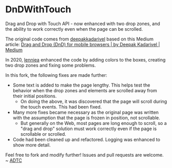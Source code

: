 # DnDWithTouch
Drag and Drop with Touch API - now enhanced with two drop zones, and the ability to work correctly even when the page can be scrolled.

The original code comes from [deepakkadarivel](https://github.com/deepakkadarivel/DnDWithTouch) based on this Medium article: [Drag and Drop (DnD) for mobile browsers | by Deepak Kadarivel | Medium](https://medium.com/@deepakkadarivel/drag-and-drop-dnd-for-mobile-browsers-fc9bcd1ad3c5)

In 2020, [lenniea](https://github.com/lenniea/DnDWithTouch) enhanced the code by adding colors to the boxes, creating two drop zones and fixing some problems.

In this fork, the following fixes are made further:

* Some text is added to make the page lengthy. This helps test the behavior when the drop zones and elements are scrolled away from their initial positions.
  * On doing the above, it was discovered that the page will scroll during the touch events. This had been fixed.
* Many more fixes became necessary as the original page was written with the assumption that the page is frozen in position, not scrollable.
  * But generally on the Web, most pages are long enough to scroll, so a "drag and drop" solution must work correctly even if the page is scrollable or scrolled.
* Code had been cleaned up and refactored. Logging was enhanced to show more detail.

Feel free to fork and modify further! Issues and pull requests are welcome. ~ [ADTC](https://github.com/ADTC/DnDWithTouch)
